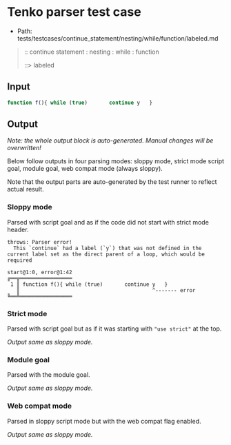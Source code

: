 # Tenko parser test case

- Path: tests/testcases/continue_statement/nesting/while/function/labeled.md

> :: continue statement : nesting : while : function
>
> ::> labeled

## Input

`````js
function f(){ while (true)       continue y   }
`````

## Output

_Note: the whole output block is auto-generated. Manual changes will be overwritten!_

Below follow outputs in four parsing modes: sloppy mode, strict mode script goal, module goal, web compat mode (always sloppy).

Note that the output parts are auto-generated by the test runner to reflect actual result.

### Sloppy mode

Parsed with script goal and as if the code did not start with strict mode header.

`````
throws: Parser error!
  This `continue` had a label (`y`) that was not defined in the current label set as the direct parent of a loop, which would be required

start@1:0, error@1:42
╔══╦═════════════════
 1 ║ function f(){ while (true)       continue y   }
   ║                                           ^------- error
╚══╩═════════════════

`````

### Strict mode

Parsed with script goal but as if it was starting with `"use strict"` at the top.

_Output same as sloppy mode._

### Module goal

Parsed with the module goal.

_Output same as sloppy mode._

### Web compat mode

Parsed in sloppy script mode but with the web compat flag enabled.

_Output same as sloppy mode._
